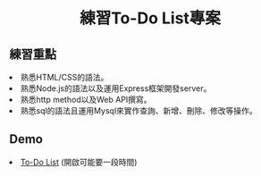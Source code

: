 <h1 align="center">練習To-Do List專案</h1>

<h2>練習重點</h2>
  <li>熟悉HTML/CSS的語法。</li>
  <li>熟悉Node.js的語法以及運用Express框架開發server。</li>
  <li>熟悉http method以及Web API撰寫。</li>
  <li>熟悉sql的語法且運用Mysql來實作查詢、新增、刪除、修改等操作。</li>

<h2>Demo</h2>
  <li><a href="https://todolist3905.herokuapp.com">To-Do List</a> (開啟可能要一段時間)</li>
